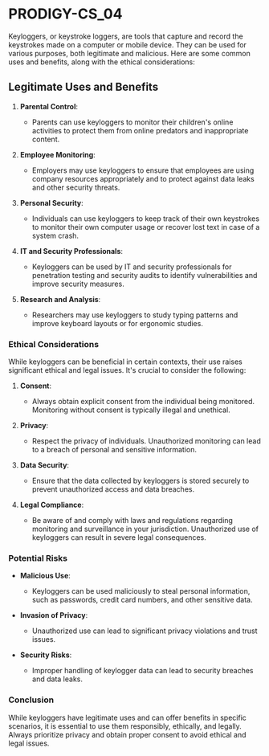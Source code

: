 # PRODIGY-CS_04 
Keyloggers, or keystroke loggers, are tools that capture and record the keystrokes made on a computer or mobile device. They can be used for various purposes, both legitimate and malicious. Here are some common uses and benefits, along with the ethical considerations:

## Legitimate Uses and Benefits

1. **Parental Control**:
   - Parents can use keyloggers to monitor their children's online activities to protect them from online predators and inappropriate content.

2. **Employee Monitoring**:
   - Employers may use keyloggers to ensure that employees are using company resources appropriately and to protect against data leaks and other security threats.

3. **Personal Security**:
   - Individuals can use keyloggers to keep track of their own keystrokes to monitor their own computer usage or recover lost text in case of a system crash.

4. **IT and Security Professionals**:
   - Keyloggers can be used by IT and security professionals for penetration testing and security audits to identify vulnerabilities and improve security measures.

5. **Research and Analysis**:
   - Researchers may use keyloggers to study typing patterns and improve keyboard layouts or for ergonomic studies.

### Ethical Considerations

While keyloggers can be beneficial in certain contexts, their use raises significant ethical and legal issues. It's crucial to consider the following:

1. **Consent**:
   - Always obtain explicit consent from the individual being monitored. Monitoring without consent is typically illegal and unethical.

2. **Privacy**:
   - Respect the privacy of individuals. Unauthorized monitoring can lead to a breach of personal and sensitive information.

3. **Data Security**:
   - Ensure that the data collected by keyloggers is stored securely to prevent unauthorized access and data breaches.

4. **Legal Compliance**:
   - Be aware of and comply with laws and regulations regarding monitoring and surveillance in your jurisdiction. Unauthorized use of keyloggers can result in severe legal consequences.

### Potential Risks

- **Malicious Use**:
  - Keyloggers can be used maliciously to steal personal information, such as passwords, credit card numbers, and other sensitive data.

- **Invasion of Privacy**:
  - Unauthorized use can lead to significant privacy violations and trust issues.

- **Security Risks**:
  - Improper handling of keylogger data can lead to security breaches and data leaks.

### Conclusion

While keyloggers have legitimate uses and can offer benefits in specific scenarios, it is essential to use them responsibly, ethically, and legally. Always prioritize privacy and obtain proper consent to avoid ethical and legal issues.
